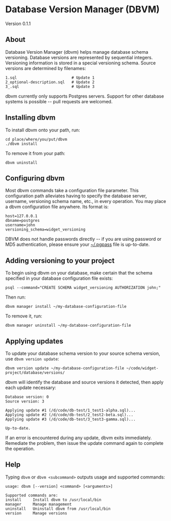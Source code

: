 # Database Version Manager (DBVM)
Version 0.1.1

## About

Database Version Manager (dbvm) helps manage database schema versioning. Database versions are represented by sequential integers. Versioning information is stored in a special versioning schema. Source versions are determined by filenames:

```
1.sql                        # Update 1
2_optional-description.sql   # Update 2
3_.sql                       # Update 3
```

dbvm currently only supports Postgres servers. Support for other database systems is possible -- pull requests are welcomed.

## Installing dbvm

To install dbvm onto your path, run:

```
cd place/where/you/put/dbvm
./dbvm install
```

To remove it from your path:

```
dbvm uninstall
```

## Configuring dbvm

Most dbvm commands take a configuration file parameter. This configuration path alleviates having to specify the database server, username, versioning schema name, etc., in every operation. You may place a dbvm configuration file anywhere. Its format is:

```
host=127.0.0.1
dbname=postgres
username=john
versioning_schema=widget_versioning
```

DBVM does not handle passwords directly -- if you are using password or MD5 authentication, please ensure your [~/.pgpass](http://www.postgresql.org/docs/current/static/libpq-pgpass.html) file is up-to-date.

## Adding versioning to your project

To begin using dbvm on your database, make certain that the schema specified in your database configuration file exists:

```
psql --command="CREATE SCHEMA widget_versioning AUTHORIZATION john;"
```

Then run:

```
dbvm manager install ~/my-database-configuration-file
```

To remove it, run:

```
dbvm manager uninstall ~/my-database-configuration-file
```

## Applying updates

To update your database schema version to your source schema version, use `dbvm version update`:

```
dbvm version update ~/my-database-configuration-file ~/code/widget-project/database/versions/
```

dbvm will identify the database and source versions it detected, then apply each update necessary:

```
Database version: 0
Source version: 3

Applying update #1 (/d/code/db-test/1_test1-alpha.sql)...
Applying update #2 (/d/code/db-test/2_test2-beta.sql)...
Applying update #3 (/d/code/db-test/3_test3-gamma.sql)...

Up-to-date.
```

If an error is encountered during any update, dbvm exits immediately. Remediate the problem, then issue the update command again to complete the operation.

## Help

Typing `dbvm` or `dbvm <subcommand>` outputs usage and supported commands:

```
usage: dbvm [--version] <command> [<arguments>]

Supported commands are:
install     Install dbvm to /usr/local/bin
manager     Manage management
uninstall   Uninstall dbvm from /usr/local/bin
version     Manage versions
```

